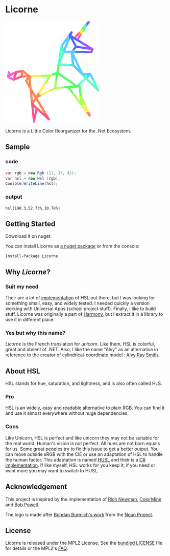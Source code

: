 # Licorne

![Licorn colorful logo](logo.png)

Licorne is a Little Color Reorganizer for the .Net Ecosystem.

## Sample

### code

```C#
var rgb = new Rgb (13, 37, 42);
var hsl = new Hsl (rgb);
Console.WriteLine(hsl);
```

### output

    hsl(190.3,52.73%,10.78%)

## Getting Started

Download it on nuget:

You can install Licorne as [a nuget package](https://nuget.org/packages/Licorne) or from the console: 

    Install-Package Licorne

## Why _Licorne_?

### Suit my need

Their are a lot of [implemen](https://github.com/Litipk/ColorSharp)[tation](https://github.com/THEjoezack/ColorMine) of HSL out there, but I was looking for something small, easy, and widely tested. I needed quickly a version working with Universal Apps (school project stuff). Finally, I like to build stuff. Licorne was originally a part of [Harmony](https://github.com/aloisdg/Harmony/), but I extract it in a library to use it in different place.

### Yes but why this name?

_Licorne_ is the French translation for _unicorn_. Like them, HSL is colorful, great and absent of .NET.  Also, I like the name "Alvy" as an alternative in reference to the creator of cylindrical-coordinate model : [Alvy Ray Smith](https://en.wikipedia.org/wiki/Alvy_Ray_Smith).

## About HSL

<!-- Add more stuff about HSL -->
HSL stands for hue, saturation, and lightness, and is also often called HLS.

### Pro

HSL is an widely, easy and readable alternative to plain RGB. You can find it and use it almost everywhere without huge dependencies.

### Cons

Like Unicorn, HSL is perfect and like unicorn they may not be suitable for the real world. Human's vision is not perfect. All hues are not born equals for us. Some great peoples try to fix this issue to get a better output. You can move outside sRGB with the CIE or use an adaptation of HSL to handle the human factor. This adaptation is named [HUSL](http://www.husl-colors.org/) and their is a [C# implementation](https://github.com/husl-colors/husl-csharp). If like myself, HSL works for you keep it, if you need or want more you may want to switch to HUSL.

## Acknowledgement

This project is inspired by the implementation of [Rich Newman](https://richnewman.wordpress.com/about/code-listings-and-diagrams/hslcolor-class/), [ColorMine](https://github.com/THEjoezack/ColorMine) and [Bob Powell](https://web.archive.org/web/20110425154034/http://bobpowell.net/RGBHSB.htm).

The logo is made after [Bohdan Burmich's work](https://thenounproject.com/term/unicorn/131626/) from the [Noun Project](https://thenounproject.com).

## License

Licorne is released under the MPL2 License. See the [bundled LICENSE](https://github.com/aloisdg/Licorne/blob/master/License) file for details or the MPL2's [FAQ](https://www.mozilla.org/en-US/MPL/2.0/FAQ/).
